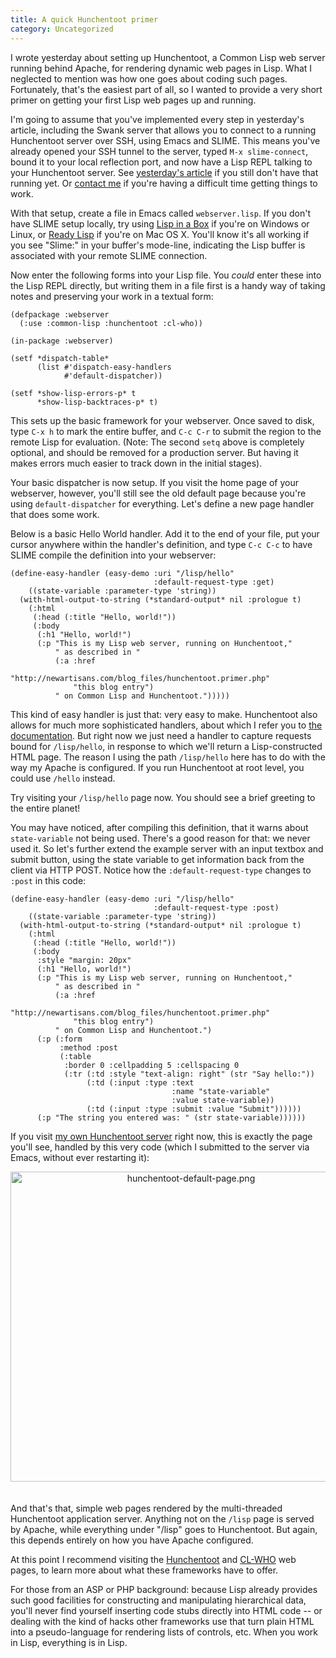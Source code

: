 ```yaml
---
title: A quick Hunchentoot primer
category: Uncategorized
---
```


I wrote yesterday about setting up Hunchentoot, a Common Lisp web server running behind Apache, for rendering dynamic web pages in Lisp.  What I neglected to mention was how one goes about coding such pages.  Fortunately, that's the easiest part of all, so I wanted to provide a very short primer on getting your first Lisp web pages up and running.

<!--more-->
I'm going to assume that you've implemented every step in yesterday's article, including the Swank server that allows you to connect to a running Hunchentoot server over SSH, using Emacs and SLIME.  This means you've already opened your SSH tunnel to the server, typed `M-x slime-connect`, bound it to your local reflection port, and now have a Lisp REPL talking to your Hunchentoot server.  See [yesterday's article][] if you still don't have that running yet.  Or [contact me][] if you're having a difficult time getting things to work.

[yesterday's article]: http://www.newartisans.com/blog_files/common.lisp.with.apache.php
[contact me]: mailto:johnw@newartisans.com

With that setup, create a file in Emacs called `webserver.lisp`.  If you don't have SLIME setup locally, try using [Lisp in a Box][] if you're on Windows or Linux, or [Ready Lisp][] if you're on Mac OS X.  You'll know it's all working if you see "Slime:" in your buffer's mode-line, indicating the Lisp buffer is associated with your remote SLIME connection.

[Lisp in a Box]: http://common-lisp.net/project/lispbox/
[Ready Lisp]: http://www.newartisans.com/blog_files/ready.lisp.on.osx.php

Now enter the following forms into your Lisp file.  You *could* enter these into the Lisp REPL directly, but writing them in a file first is a handy way of taking notes and preserving your work in a textual form:

	(defpackage :webserver
	  (:use :common-lisp :hunchentoot :cl-who))

	(in-package :webserver)

	(setf *dispatch-table*
	      (list #'dispatch-easy-handlers
	            #'default-dispatcher))

	(setf *show-lisp-errors-p* t
	      *show-lisp-backtraces-p* t)

This sets up the basic framework for your webserver.  Once saved to disk, type `C-x h` to mark the entire buffer, and `C-c C-r` to submit the region to the remote Lisp for evaluation.  (Note: The second `setq` above is completely optional, and should be removed for a production server.  But having it makes errors much easier to track down in the initial stages).

Your basic dispatcher is now setup.  If you visit the home page of your webserver, however, you'll still see the old default page because you're using `default-dispatcher` for everything.  Let's define a new page handler that does some work.

Below is a basic Hello World handler.  Add it to the end of your file, put your cursor anywhere within the handler's definition, and type `C-c C-c` to have SLIME compile the definition into your webserver:

	(define-easy-handler (easy-demo :uri "/lisp/hello"
	                                :default-request-type :get)
	    ((state-variable :parameter-type 'string))
	  (with-html-output-to-string (*standard-output* nil :prologue t)
	    (:html
	     (:head (:title "Hello, world!"))
	     (:body
	      (:h1 "Hello, world!")
	      (:p "This is my Lisp web server, running on Hunchentoot,"
	          " as described in "
	          (:a :href
	              "http://newartisans.com/blog_files/hunchentoot.primer.php"
	              "this blog entry")
	          " on Common Lisp and Hunchentoot.")))))

This kind of easy handler is just that: very easy to make.  Hunchentoot also allows for much more sophisticated handlers, about which I refer you to [the documentation][].  But right now we just need a handler to capture requests bound for `/lisp/hello`, in response to which we'll return a Lisp-constructed HTML page.  The reason I using the path `/lisp/hello` here has to do with the way my Apache is configured.  If you run Hunchentoot at root level, you could use `/hello` instead.

[the documentation]: http://www.weitz.de/hunchentoot/#example

Try visiting your `/lisp/hello` page now.  You should see a brief greeting to the entire planet!

You may have noticed, after compiling this definition, that it warns about `state-variable` not being used.  There's a good reason for that: we never used it.  So let's further extend the example server with an input textbox and submit button, using the state variable to get information back from the client via HTTP POST.  Notice how the `:default-request-type` changes to `:post` in this code:

	(define-easy-handler (easy-demo :uri "/lisp/hello"
	                                :default-request-type :post)
	    ((state-variable :parameter-type 'string))
	  (with-html-output-to-string (*standard-output* nil :prologue t)
	    (:html
	     (:head (:title "Hello, world!"))
	     (:body
	      :style "margin: 20px"
	      (:h1 "Hello, world!")
	      (:p "This is my Lisp web server, running on Hunchentoot,"
	          " as described in "
	          (:a :href
	              "http://newartisans.com/blog_files/hunchentoot.primer.php"
	              "this blog entry")
	          " on Common Lisp and Hunchentoot.")
	      (:p (:form
	           :method :post
	           (:table
	            :border 0 :cellpadding 5 :cellspacing 0
	            (:tr (:td :style "text-align: right" (str "Say hello:"))
	                 (:td (:input :type :text
	                                    :name "state-variable"
	                                    :value state-variable))
	                 (:td (:input :type :submit :value "Submit"))))))
	      (:p "The string you entered was: " (str state-variable))))))

If you visit [my own Hunchentoot server][] right now, this is exactly the page you'll see, handled by this very code (which I submitted to the server via Emacs, without ever restarting it):

<span class="mt-enclosure mt-enclosure-image"><img src="http://www.newartisans.com/images/hunchentoot-default-page.png" width="562" alt="hunchentoot-default-page.png" height="496" class="mt-image-center" style="text-align: center;margin: 0 auto 20px" /></span>

And that's that, simple web pages rendered by the multi-threaded Hunchentoot application server.  Anything not on the `/lisp` page is served by Apache, while everything under "/lisp" goes to Hunchentoot.  But again, this depends entirely on how you have Apache configured.

At this point I recommend visiting the [Hunchentoot][] and [CL-WHO][] web pages, to learn more about what these frameworks have to offer.

For those from an ASP or PHP background: because Lisp already provides such good facilities for constructing and manipulating hierarchical data, you'll never find yourself inserting code stubs directly into HTML code -- or dealing with the kind of hacks other frameworks use that turn plain HTML into a pseudo-language for rendering lists of controls, etc.  When you work in Lisp, everything is in Lisp.

[my own Hunchentoot server]: http://www.newartisans.com/lisp/hello
[Hunchentoot]: http://www.weitz.de/hunchentoot
[CL-WHO]: http://weitz.de/cl-who/

